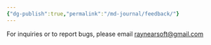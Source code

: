 ```yaml
---
{"dg-publish":true,"permalink":"/md-journal/feedback/"}
---
```


For inquiries or to report bugs, please email raynearsoft@gmail.com